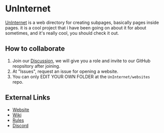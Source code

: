 # UnInternet
[UnInternet](https://uninternet.github.io) is a web directory for creating subpages, basically pages inside pages. it is a cool project that i have been going on about it for about sometimes, and it's really cool, you should check it out.

## How to collaborate
1. Join our [Discussion](), we will give you a role and invite to our GitHub reopsitory after joining.
2. At "Issues", request an issue for opening a website.
3. You can only EDIT YOUR OWN FOLDER at the `UnInternet/websites` repo.

## External Links
* [Website](https://uninternet.github.io)
* [Wiki](https://uninternet.github.io/wiki)
* [Rules](/RULES.md)
* [Discord](https://discord.com/invite/a6euRPXkfU)
